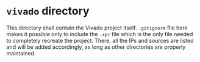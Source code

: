 # `vivado` directory

This directory shall contain the Vivado project itself. `.gitignore` file here
makes it possible only to include the `.xpr` file which is the only file
needed to completely recreate the project. There, all the IPs and sources are
listed and will be added accordingly, as long as other directories are 
properly maintained.
